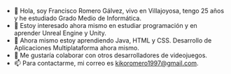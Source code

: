 - 👋 Hola, soy Francisco Romero Gálvez, vivo en Villajoyosa, tengo 25 años y he estudiado Grado Medio de Informática.
- 👀 Estoy interesado ahora mismo en estudiar programación y en aprender Unreal Engine y Unity.
- 🌱 Ahora mismo estoy aprendiendo Java, HTML y CSS. Desarrollo de Aplicaciones Multiplataforma ahora mismo. 
- 💞️ Me gustaría colaborar con otros desarrolladores de videojuegos.
- 📫 Para contactarme, mi correo es kikoromero1997@gmail.com.

<!---
Kikoromero97/Kikoromero97 is a ✨ special ✨ repository because its `README.md` (this file) appears on your GitHub profile.
You can click the Preview link to take a look at your changes.
--->
